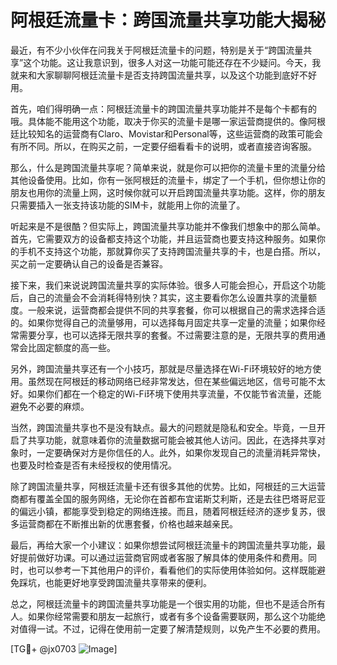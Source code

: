 # 阿根廷流量卡：跨国流量共享功能大揭秘

最近，有不少小伙伴在问我关于阿根廷流量卡的问题，特别是关于“跨国流量共享”这个功能。这让我意识到，很多人对这一功能可能还存在不少疑问。今天，我就来和大家聊聊阿根廷流量卡是否支持跨国流量共享，以及这个功能到底好不好用。

首先，咱们得明确一点：阿根廷流量卡的跨国流量共享功能并不是每个卡都有的哦。具体能不能用这个功能，取决于你买的流量卡是哪一家运营商提供的。像阿根廷比较知名的运营商有Claro、Movistar和Personal等，这些运营商的政策可能会有所不同。所以，在购买之前，一定要仔细看看卡的说明，或者直接咨询客服。

那么，什么是跨国流量共享呢？简单来说，就是你可以把你的流量卡里的流量分给其他设备使用。比如，你有一张阿根廷的流量卡，绑定了一个手机，但你想让你的朋友也用你的流量上网，这时候你就可以开启跨国流量共享功能。这样，你的朋友只需要插入一张支持该功能的SIM卡，就能用上你的流量了。

听起来是不是很酷？但实际上，跨国流量共享功能并不像我们想象中的那么简单。首先，它需要双方的设备都支持这个功能，并且运营商也要支持这种服务。如果你的手机不支持这个功能，那就算你买了支持跨国流量共享的卡，也是白搭。所以，买之前一定要确认自己的设备是否兼容。

接下来，我们来说说跨国流量共享的实际体验。很多人可能会担心，开启这个功能后，自己的流量会不会消耗得特别快？其实，这主要看你怎么设置共享的流量额度。一般来说，运营商都会提供不同的共享套餐，你可以根据自己的需求选择合适的。如果你觉得自己的流量够用，可以选择每月固定共享一定量的流量；如果你经常需要分享，也可以选择无限共享的套餐。不过需要注意的是，无限共享的费用通常会比固定额度的高一些。

另外，跨国流量共享还有一个小技巧，那就是尽量选择在Wi-Fi环境较好的地方使用。虽然现在阿根廷的移动网络已经非常发达，但在某些偏远地区，信号可能不太好。如果你们都在一个稳定的Wi-Fi环境下使用共享流量，不仅能节省流量，还能避免不必要的麻烦。

当然，跨国流量共享也不是没有缺点。最大的问题就是隐私和安全。毕竟，一旦开启了共享功能，就意味着你的流量数据可能会被其他人访问。因此，在选择共享对象时，一定要确保对方是你信任的人。此外，如果你发现自己的流量消耗异常快，也要及时检查是否有未经授权的使用情况。

除了跨国流量共享，阿根廷流量卡还有很多其他的优势。比如，阿根廷的三大运营商都有覆盖全国的服务网络，无论你在首都布宜诺斯艾利斯，还是去往巴塔哥尼亚的偏远小镇，都能享受到稳定的网络连接。而且，随着阿根廷经济的逐步复苏，很多运营商都在不断推出新的优惠套餐，价格也越来越亲民。

最后，再给大家一个小建议：如果你想尝试阿根廷流量卡的跨国流量共享功能，最好提前做好功课。可以通过运营商官网或者客服了解具体的使用条件和费用。同时，也可以参考一下其他用户的评价，看看他们的实际使用体验如何。这样既能避免踩坑，也能更好地享受跨国流量共享带来的便利。

总之，阿根廷流量卡的跨国流量共享功能是一个很实用的功能，但也不是适合所有人。如果你经常需要和朋友一起旅行，或者有多个设备需要联网，那么这个功能绝对值得一试。不过，记得在使用前一定要了解清楚规则，以免产生不必要的费用。

[TG💪+ @jx0703 ![Image](https://github.com/user-attachments/assets/dbca1d08-cadb-493c-b0ec-ad6f7a83f270)]